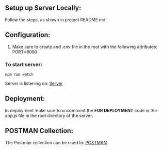 ## Setup up Server Locally:

Follow the steps, as shown in project README.md

## Configuration:

1. Make sure to create and .env file in the root with the following attributes:
   PORT=8000

### To start server:

```
npm run watch

```

Server is listening on: [Server](http://localhost:8000)

## Deployment:

In deployment make sure to uncomment the **FOR DEPLOYMENT** code in the app.js file in the root directory of the server.

## POSTMAN Collection:

The Postman collection can be used to: [POSTMAN](https://www.postman.com/lunar-star-564635/workspace/nepali-nirvana)
